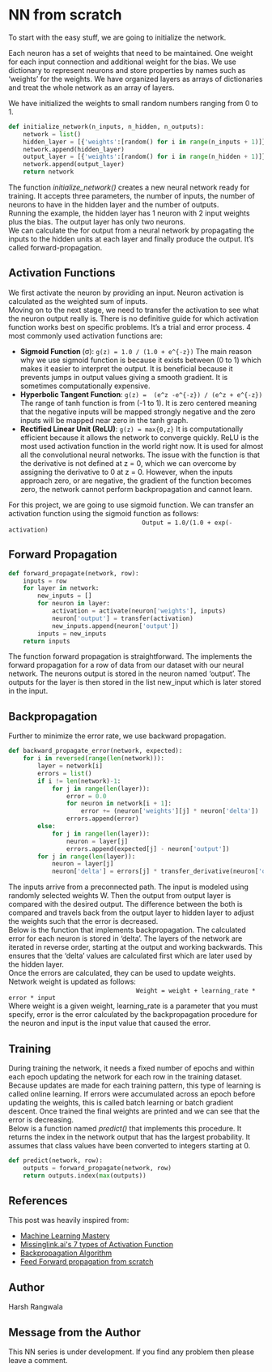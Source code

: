 # NN from scratch

To start with the easy stuff, we are going to initialize the network. <br>

Each neuron has a set of weights that need to be maintained. One weight for each input connection and additional weight for the bias. We use dictionary to represent neurons and store properties by names such as ‘weights’ for the weights. We have organized layers as arrays of dictionaries and treat the whole network as an array of layers. <br>

We have initialized the weights to small random numbers ranging from 0 to 1. <br>

```python
def initialize_network(n_inputs, n_hidden, n_outputs):
	network = list()
	hidden_layer = [{'weights':[random() for i in range(n_inputs + 1)]} for i in range(n_hidden)]
	network.append(hidden_layer)
	output_layer = [{'weights':[random() for i in range(n_hidden + 1)]} for i in range(n_outputs)]
	network.append(output_layer)
	return network
```
The function <i>initialize_network()</i> creates a new neural network ready for training. It accepts three parameters, the number of inputs, the number of neurons to have in the hidden layer and the number of outputs. <br>
Running the example, the hidden layer has 1 neuron with 2 input weights plus the bias. The output layer has only two neurons. <br>
We can calculate the for output from a neural network by propagating the inputs to the hidden units at each layer and finally produce the output. It’s called forward-propagation. <br>

## Activation Functions
We first activate the neuron by providing an input. Neuron activation is calculated as the weighted sum of inputs. <br>
Moving on to the next stage, we need to transfer the activation to see what the neuron output really is. There is no definitive guide for which activation function works best on specific problems. It’s a trial and error process. 4 most commonly used activation functions are: <br>
*	<b>Sigmoid Function </b> (σ): `g(z) = 1.0 / (1.0 + e^{-z})`
The main reason why we use sigmoid function is because it exists  between (0 to 1) which makes it easier to interpret the output. It is beneficial because it prevents jumps in output values giving a smooth gradient. It is sometimes computationally expensive.
*	<b>Hyperbolic Tangent Function</b>: `g(z) =  (e^z -e^{-z}) / (e^z + e^{-z})`
The range of tanh function is from (-1 to 1). It is zero centered meaning that the negative inputs will be mapped strongly negative and the zero inputs will be mapped near zero in the tanh graph.
*	<b>Rectified Linear Unit (ReLU)</b>: `g(z) = max{0,z}`
It is computationally efficient because it allows the network to converge quickly. ReLU is the most used activation function in the world right now. It is used for almost all the convolutional neural networks. The issue with the function is that the derivative is not defined at z = 0, which we can overcome by assigning the derivative to 0 at z = 0. However, when the inputs approach zero, or are negative, the gradient of the function  becomes zero, the network cannot perform backpropagation and cannot learn. <br>

For this project, we are going to use sigmoid function. We can transfer an activation function using the sigmoid function as follows: <br>
&nbsp; &nbsp; &nbsp; &nbsp; &nbsp; &nbsp; &nbsp; &nbsp; &nbsp; &nbsp; &nbsp;  &nbsp; &nbsp; &nbsp;  &nbsp; &nbsp; &nbsp; &nbsp; &nbsp; &nbsp;  &nbsp; &nbsp; &nbsp;  &nbsp; &nbsp; &nbsp; &nbsp; &nbsp; &nbsp;  &nbsp; &nbsp; &nbsp;  &nbsp; &nbsp;`Output = 1.0/(1.0 + exp(-activation)` <br>

## Forward Propagation

```python
def forward_propagate(network, row):
	inputs = row
	for layer in network:
		new_inputs = []
		for neuron in layer:
			activation = activate(neuron['weights'], inputs)
			neuron['output'] = transfer(activation)
			new_inputs.append(neuron['output'])
		inputs = new_inputs
	return inputs
 ```
The function forward propagation is straightforward. The implements the forward propagation for a row of data from our dataset with our neural network. The neurons output is stored in the neuron named ‘output’. The outputs for the layer is then stored in the list new_input which is later stored in the input. <br>

## Backpropagation 
Further to minimize the error rate, we use backward propagation. <br>

```python
def backward_propagate_error(network, expected):
	for i in reversed(range(len(network))):
		layer = network[i]
		errors = list()
		if i != len(network)-1:
			for j in range(len(layer)):
				error = 0.0
				for neuron in network[i + 1]:
					error += (neuron['weights'][j] * neuron['delta'])
				errors.append(error)
		else:
			for j in range(len(layer)):
				neuron = layer[j]
				errors.append(expected[j] - neuron['output'])
		for j in range(len(layer)):
			neuron = layer[j]
			neuron['delta'] = errors[j] * transfer_derivative(neuron['output'])
```
The inputs arrive from a preconnected path. The input is modeled using randomly selected weights W. Then the output from output layer is compared with the desired output. The difference between the both is compared and travels back from the output layer to hidden layer to adjust the weights such that the error is decreased. <br>
Below is the function that implements backpropagation.  The calculated error for each neuron is stored in ‘delta’. The layers of the network are iterated in reverse order, starting at the output and working backwards. This ensures that the ‘delta’ values are calculated first which are later used by the hidden layer. <br> 
Once the errors are calculated, they can be used to update weights. Network weight is updated as follows:<br> 
&nbsp; &nbsp; &nbsp; &nbsp; &nbsp; &nbsp; &nbsp; &nbsp; &nbsp; &nbsp; &nbsp; &nbsp; &nbsp; &nbsp; &nbsp; &nbsp; &nbsp;  &nbsp; &nbsp; &nbsp;  &nbsp; &nbsp; &nbsp; &nbsp; &nbsp; &nbsp;  &nbsp; &nbsp; &nbsp;  &nbsp; &nbsp; &nbsp; `Weight = weight + learning_rate * error * input` <br>
Where weight is a given weight, learning_rate is a parameter that you must specify, error is the error calculated by the backpropagation procedure for the neuron and input is the input value that caused the error.<br> 
## Training
During training the network, it needs a fixed number of epochs and within each epoch updating the network for each row in the training dataset. Because updates are made for each training pattern, this type of learning is called online learning. If errors were accumulated across an epoch before updating the weights, this is called batch learning or batch gradient descent. Once trained the final weights are printed and we can see that the error is decreasing. <br>
Below is a function named <i>predict()</i> that implements this procedure. It returns the index in the network output that has the largest probability. It assumes that class values have been converted to integers starting at 0.<br>
```python
def predict(network, row):
	outputs = forward_propagate(network, row)
	return outputs.index(max(outputs))
```

## References
This post was heavily inspired from:
- [Machine Learning Mastery](https://machinelearningmastery.com/implement-backpropagation-algorithm-scratch-python/)
- [Missinglink.ai's 7 types of Activation Function](https://missinglink.ai/guides/neural-network-concepts/7-types-neural-network-activation-functions-right/)
- [Backpropagation Algorithm](https://searchenterpriseai.techtarget.com/definition/backpropagation-algorithm)
- [Feed Forward propagation from scratch](https://subscription.packtpub.com/book/big_data_and_business_intelligence/9781789346640/1/ch01lvl1sec14/feed-forward-propagation-from-scratch-in-python)

## Author
Harsh Rangwala

## Message from the Author
This NN series is under development. If you find any problem then please leave a comment.
